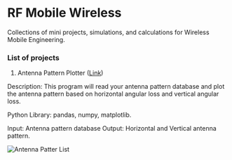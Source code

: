 # RF Mobile Wireless

Collections of mini projects, simulations, and calculations for Wireless Mobile Engineering.

### List of projects

1. Antenna Pattern Plotter ([Link](https://github.com/zulfadlizainal/RF_MobileWireless/tree/master/Antenna%20Pattern))

Description: This program will read your antenna pattern database and plot the antenna pattern based on horizontal angular loss and vertical angular loss.

Python Library: pandas, numpy, matplotlib.

Input: Antenna pattern database
Output: Horizontal and Vertical antenna pattern.

![Antenna Patter List](data:https://github.com/zulfadlizainal/RF_MobileWireless/blob/master/img/AntPat_AntList.png
)
